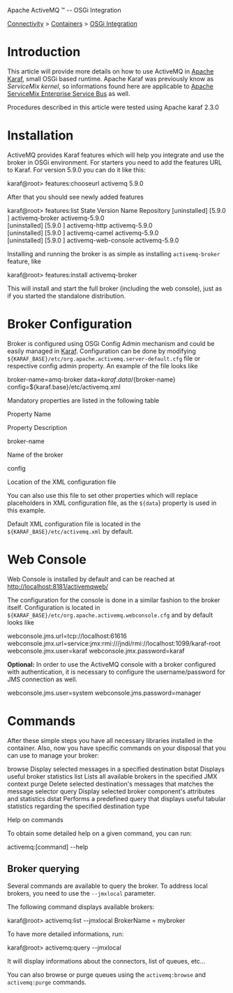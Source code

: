 Apache ActiveMQ ™ -- OSGi Integration 

[Connectivity](../../connectivity.md) > [Containers](../../Connectivity/containers.md) > [OSGi Integration](../../Connectivity/Containers/osgi-integration.md)


Introduction
============

This article will provide more details on how to use ActiveMQ in [Apache Karaf](http://karaf.apache.org/), small OSGi based runtime. Apache Karaf was previously know as _ServiceMix kernel_, so informations found here are applicable to [Apache ServiceMix Enterprise Service Bus](http://servicemix.apache.org/home.html) as well.

Procedures described in this article were tested using Apache karaf 2.3.0

Installation
============

ActiveMQ provides Karaf features which will help you integrate and use the broker in OSGi environment. For starters you need to add the features URL to Karaf. For version 5.9.0 you can do it like this:

karaf@root> features:chooseurl activemq 5.9.0

After that you should see newly added features

karaf@root> features:list
State         Version         Name                 Repository
\[uninstalled\] \[5.9.0         \] activemq-broker               activemq-5.9.0        
\[uninstalled\] \[5.9.0         \] activemq-http                 activemq-5.9.0        
\[uninstalled\] \[5.9.0         \] activemq-camel                activemq-5.9.0        
\[uninstalled\] \[5.9.0         \] activemq-web-console          activemq-5.9.0

Installing and running the broker is as simple as installing `activemq-broker` feature, like

karaf@root> features:install activemq-broker

This will install and start the full broker (including the web console), just as if you started the standalone distribution.

Broker Configuration
====================

Broker is configured using OSGi Config Admin mechanism and could be easily managed in [Karaf](http://karaf.apache.org/manual/latest-2.3.x/users-guideCommunity/FAQ/configuration.md). Configuration can be done by modifying `${KARAF_BASE}/etc/org.apache.activemq.server-default.cfg` file or respective config admin property. An example of the file looks like

broker-name=amq-broker
data=${karaf.data}/${broker-name}
config=${karaf.base}/etc/activemq.xml

Mandatory properties are listed in the following table

Property Name

Property Description

broker-name

Name of the broker

config

Location of the XML configuration file

You can also use this file to set other properties which will replace placeholders in XML configuration file, as the `${data`} property is used in this example.

Default XML configuration file is located in the `${KARAF_BASE}/etc/activemq.xml` by default.

Web Console
===========

Web Console is installed by default and can be reached at [http://localhost:8181/activemqweb/](http://localhost:8181/activemqweb/)

The configuration for the console is done in a similar fashion to the broker itself. Configuration is located in `${KARAF_BASE}/etc/org.apache.activemq.webconsole.cfg` and by default looks like

webconsole.jms.url=tcp://localhost:61616
webconsole.jmx.url=service:jmx:rmi:///jndi/rmi://localhost:1099/karaf-root
webconsole.jmx.user=karaf
webconsole.jmx.password=karaf

**Optional:** In order to use the ActiveMQ console with a broker configured with authentication, it is necessary to configure the username/password for JMS connection as well.

webconsole.jms.user=system
webconsole.jms.password=manager

Commands
========

After these simple steps you have all necessary libraries installed in the container. Also, now you have specific commands on your disposal that you can use to manage your broker:

  browse                Display selected messages in a specified destination
  bstat                 Displays useful broker statistics
  list                  Lists all available brokers in the specified JMX context
  purge                 Delete selected destination's messages that matches the message selector
  query                 Display selected broker component's attributes and statistics
  dstat                 Performs a predefined query that displays useful tabular statistics regarding the specified destination type 

Help on commands

To obtain some detailed help on a given command, you can run:

activemq:\[command\] --help 

Broker querying
---------------

Several commands are available to query the broker. To address local brokers, you need to use the `--jmxlocal` parameter.

The following command displays available brokers:

karaf@root> activemq:list --jmxlocal
BrokerName = mybroker

To have more detailed informations, run:

karaf@root> activemq:query --jmxlocal

It will display informations about the connectors, list of queues, etc...

You can also browse or purge queues using the `activemq:browse` and `activemq:purge` commands.

